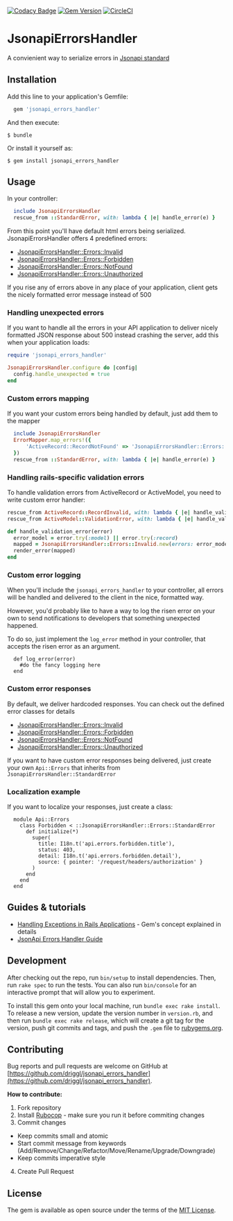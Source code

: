 [![Codacy Badge](https://api.codacy.com/project/badge/Grade/542259a14a8f4b2894a39850c5031ffa)](https://app.codacy.com/app/swilgosz/jsonapi_errors_handler?utm_source=github.com&utm_medium=referral&utm_content=driggl/jsonapi_errors_handler&utm_campaign=Badge_Grade_Dashboard)
[![Gem Version](https://badge.fury.io/rb/jsonapi_errors_handler.svg)](https://badge.fury.io/rb/jsonapi_errors_handler)
[![CircleCI](https://circleci.com/gh/driggl/jsonapi_errors_handler/tree/master.svg?style=svg)](https://circleci.com/gh/driggl/jsonapi_errors_handler/tree/master)

# JsonapiErrorsHandler

A convienient way to serialize errors in [Jsonapi standard](https://jsonapi.org)

## Installation

Add this line to your application's Gemfile:

```ruby
  gem 'jsonapi_errors_handler'
```

And then execute:

    $ bundle

Or install it yourself as:

    $ gem install jsonapi_errors_handler

## Usage

In your controller:

```ruby
  include JsonapiErrorsHandler
  rescue_from ::StandardError, with: lambda { |e| handle_error(e) }
```

From this point you'll have default html errors being serialized. JsonapiErrorsHandler offers 4 predefined errors:

*   [JsonapiErrorsHandler::Errors::Invalid](https://github.com/driggl/jsonapi_errors_handler/blob/master/lib/jsonapi_errors_handler/errors/invalid.rb)
*   [JsonapiErrorsHandler::Errors::Forbidden](https://github.com/driggl/jsonapi_errors_handler/blob/master/lib/jsonapi_errors_handler/errors/forbidden.rb)
*   [JsonapiErrorsHandler::Errors::NotFound](https://github.com/driggl/jsonapi_errors_handler/blob/master/lib/jsonapi_errors_handler/errors/not_found.rb)
*   [JsonapiErrorsHandler::Errors::Unauthorized](https://github.com/driggl/jsonapi_errors_handler/blob/master/lib/jsonapi_errors_handler/errors/not_found.rb)

If you rise any of errors above in any place of your application, client gets the nicely formatted error message instead of 500

### Handling unexpected errors

If you want to handle all the errors in your API application to deliver nicely formatted JSON response about 500 instead crashing the server, add this when your application loads:

```ruby
require 'jsonapi_errors_handler'

JsonapiErrorsHandler.configure do |config|
  config.handle_unexpected = true
end
```

### Custom errors mapping

If you want your custom errors being handled by default, just add them to the mapper

```ruby
  include JsonapiErrorsHandler
  ErrorMapper.map_errors!({
      'ActiveRecord::RecordNotFound' => 'JsonapiErrorsHandler::Errors::NotFound'
  })
  rescue_from ::StandardError, with: lambda { |e| handle_error(e) }
```

### Handling rails-specific validation errors

To handle validation errors from ActiveRecord or ActiveModel, you need to write custom
error handler:

```ruby
rescue_from ActiveRecord::RecordInvalid, with: lambda { |e| handle_validation_error(e) }
rescue_from ActiveModel::ValidationError, with: lambda { |e| handle_validation_error(e) }

def handle_validation_error(error)
  error_model = error.try(:model) || error.try(:record)
  mapped = JsonapiErrorsHandler::Errors::Invalid.new(errors: error_model.errors)
  render_error(mapped)
end
```

### Custom error logging

When you'll include the `jsonapi_errors_handler` to your controller, all errors will be handled and delivered to the client in the nice, formatted
way.

However, you'd probably like to have a way to log the risen error on your own to send notifications to developers that
something unexpected happened.

To do so, just implement the `log_error` method in your controller, that accepts the risen error as an argument.

```
  def log_error(error)
    #do the fancy logging here
  end
```

### Custom error responses

By default, we deliver hardcoded responses. You can check out the defined error classes for details

*   [JsonapiErrorsHandler::Errors::Invalid](https://github.com/driggl/jsonapi_errors_handler/blob/master/lib/jsonapi_errors_handler/errors/invalid.rb)
*   [JsonapiErrorsHandler::Errors::Forbidden](https://github.com/driggl/jsonapi_errors_handler/blob/master/lib/jsonapi_errors_handler/errors/forbidden.rb)
*   [JsonapiErrorsHandler::Errors::NotFound](https://github.com/driggl/jsonapi_errors_handler/blob/master/lib/jsonapi_errors_handler/errors/not_found.rb)
*   [JsonapiErrorsHandler::Errors::Unauthorized](https://github.com/driggl/jsonapi_errors_handler/blob/master/lib/jsonapi_errors_handler/errors/not_found.rb)

If you want to have custom error responses being delivered, just create your own `Api::Errors` that inherits from `JsonapiErrorsHandler::StandardError`

### Localization example

If you want to localize your responses, just create a class:

```
  module Api::Errors
    class Forbidden < ::JsonapiErrorsHandler::Errors::StandardError
      def initialize(*)
        super(
          title: I18n.t('api.errors.forbidden.title'),
          status: 403,
          detail: I18n.t('api.errors.forbidden.detail'),
          source: { pointer: '/request/headers/authorization' }
        )
      end
    end
  end
```

## Guides & tutorials

*   [Handling Exceptions in Rails Applications](https://driggl.com/blog/a/handling-exceptions-in-rails-applications) - Gem's concept explained in details
*   [JsonApi Errors Handler Guide](https://driggl.com/blog/a/json-api-errors-handler)

## Development

After checking out the repo, run `bin/setup` to install dependencies. Then, run `rake spec` to run the tests. You can also run `bin/console` for an interactive prompt that will allow you to experiment.

To install this gem onto your local machine, run `bundle exec rake install`. To release a new version, update the version number in `version.rb`, and then run `bundle exec rake release`, which will create a git tag for the version, push git commits and tags, and push the `.gem` file to [rubygems.org](https://rubygems.org).

## Contributing

Bug reports and pull requests are welcome on GitHub at [https://github.com/driggl/jsonapi_errors_handler](https://github.com/driggl/jsonapi_errors_handler).

**How to contribute:**

1.  Fork repository
2.  Install [Rubocop](https://github.com/rubocop-hq/rubocop) - make sure you run it before commiting changes
3.  Commit changes
  *   Keep commits small and atomic
  *   Start commit message from keywords (Add/Remove/Change/Refactor/Move/Rename/Upgrade/Downgrade)
  *   Keep commits imperative style
4.  Create Pull Request

## License

The gem is available as open source under the terms of the [MIT License](https://opensource.org/licenses/MIT).
